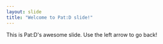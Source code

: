 ```yaml
---
layout: slide
title: "Welcome to Pat:D slide!"
---
```

This is Pat:D's awesome slide.
Use the left arrow to go back!
